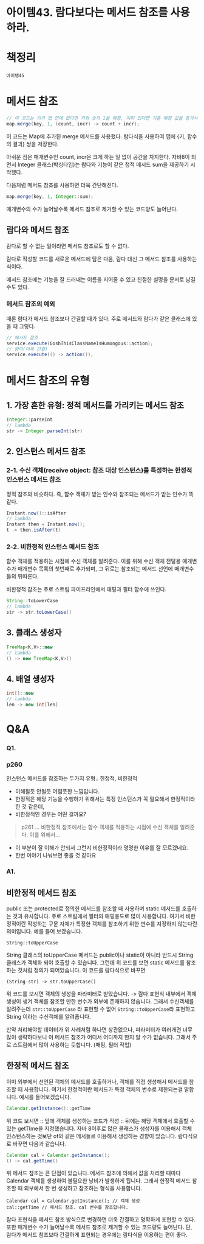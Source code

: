 # 아이템43. 람다보다는 메서드 참조를 사용하라.

# 책정리

```
아이템45
```

# 메서드 참조

```java
// 이 코드는 키가 맵 안에 없다면 키와 숫자 1을 매핑, 이미 있다면 기존 매핑 값을 증가시킨다.
map.merge(key, 1, (count, incr) -> count + incr);
```

이 코드는 Map에 추가된 merge 메서드를 사용했다. 람다식을 사용하여 맵에 {키, 함수의 결과} 쌍을 저장한다.

아쉬운 점은 매개변수인 count, incr은 크게 하는 일 없이 공간을 차지한다. 자바8이 되면서 Integer 클래스(박싱타입)는 람다와 기능이 같은 정적 메서드 sum을 제공하기 시작했다.

다음처럼 메서드 참조를 사용하면 더욱 간단해진다.

```java
map.merge(key, 1, Integer::sum);
```

매개변수의 수가 늘어날수록 메서드 참조로 제거할 수 있는 코드양도 늘어난다.

## 람다와 메서드 참조

람다로 할 수 없는 일이라면 메서드 참조로도 할 수 없다.

람다로 작성할 코드를 새로운 메서드에 담은 다음, 람다 대신 그 메서드 참조를 사용하는 식이다.

메서드 참조에는 기능을 잘 드러내는 이름을 지어줄 수 있고 친절한 설명을 문서로 남길 수도 있다.

### 메서드 참조의 예외

때론 람다가 메서드 참조보다 간결할 때가 있다. 주로 메서드와 람다가 같은 클래스에 있을 때 그렇다.

```java
// 메서드 참조
service.execute(GoshThisClassNameIsHumongous::action);
// 람다(더욱 간결)
service.execute(() -> action());
```

# 메서드 참조의 유형

## 1. 가장 흔한 유형: 정적 메서드를 가리키는 메서드 참조

```java
Integer::parseInt
// lambda
str -> Integer.parseInt(str)
```

## 2. 인스턴스 메서드 참조

### 2-1. 수신 객체(receive object: 참조 대상 인스턴스)를 특정하는 한정적 인스턴스 메서드 참조

정적 참조와 비슷하다. 즉, 함수 객체가 받는 인수와 참조되는 메서드가 받는 인수가 똑같다.

```java
Instant.now()::isAfter
// lambda
Instant then = Instant.now();
t -> then.isAfter(t)
```

### 2-2. 비한정적 인스턴스 메서드 참조

함수 객체를 적용하는 시점에 수신 객체를 알려준다. 이를 위해 수신 객체 전달용 매개변수가 매개변수 목록의 첫번째로 추가되며, 그 뒤로는 참조되는 메서드 선언에 매개변수들의 뒤따른다.

비한정적 참조는 주로 스트림 파이프라인에서 매핑과 필터 함수에 쓰인다.

```java
String::toLowerCase
// lambda
str -> str.toLowerCase()
```

## 3. 클래스 생성자

```java
TreeMap<K,V>::new
// lambda
() -> new TreeMap<K,V>()
```

## 4. 배열 생성자

```java
int[]::new
// lambda
len -> new int[len]
```





# Q&A

### Q1.

### p260
인스턴스 메서드를 참조하는 두가지 유형.. 한정적, 비한정적

- 이해될듯 안될듯 어렴풋한 느낌입니다.
- 한정적은 해당 기능을 수행하기 위해서는 특정 인스턴스가 꼭 필요해서 한정적이라 한 것 같은데,
- 비한정적인 경우는 어떤 걸까요?

> p261
> ... 비한정적 참조에서는 함수 객체를 적용하는 시점에 수신 객체를 알려준다. 이를 위해서...

- 이 부분이 잘 이해가 안되서 그런지 비한정적이라 명명한 이유를 잘 모르겠네요.
- 한번 이야기 나눠보면 좋을 것 같아요



### A1.

## 비한정적 메서드 참조

public 또는 protected로 정의한 메서드를 참조할 때 사용하며 static 메서드를 호출하는 것과 유사합니다. 주로 스트림에서 필터와 매핑용도로 많이 사용합니다.
여기서 비한정적이란 작성하는 구문 자체가 특정한 객체를 참조하기 위한 변수를 지정하지 않는다란 의미입니다. 예를 들어 보겠습니다.

```
String::toUpperCase
```

String 클래스의 toUpperCase 메서드는 public이나 static이 아니라 반드시 String 클래스가 객체화 되야 호출할 수 있습니다. 그런데 위 코드를 보면 static 메서드를 참조하는 것처럼 정의가 되어있습니다. 이 코드를 람다식으로 바꾸면

```
(String str) -> str.toUpperCase()
```

위 코드를 보시면 객체의 생성을 파라미터로 받았습니다. -> 람다 표현식 내부에서 객체 생성이 생겨 객체를 참조할 만한 변수가 외부에 존재하지 않습니다. 그래서 수신객체를 알려주는데 `str::toUpperCase` 라 표현할 수 없어 `String::toUpperCase`라 표현하고 String 이라는 수신객체를 알려줍니다.

만약 처리해야할 데이터가 위 사례처럼 하나면 상관없으나, 파라미터가 여러개면 너무 많이 생략하다보니 이 메서드 참조가 어디서 어디까지 한지 알 수가 없습니다. 그래서 주로 스트림에서 많이 사용하는 듯합니다. (매핑, 필터 작업)

## 한정적 메서드 참조

이미 외부에서 선언된 객체의 메서드를 호출하거나, 객체를 직접 생성해서 메서드를 참조할 때 사용합니다. 여기서 한정적이란 메서드가 특정 객체의 변수로 제한되는걸 말합니다. 예시를 들어보겠습니다.

```java
Calendar.getInstance()::getTime
```

위 코드 보시면 :: 앞에 객체를 생성하는 코드가 작성 :: 뒤에는 해당 객체에서 호출할 수 있는 getTIme을 지정했습니다. 자바 8이후로 많은 클래스가 생성자를 이용해서 객체 인스턴스하는 것보단 of와 같은 메서들르 이용해서 생성하는 경향이 있습니다. 람다식으로 바꾸면 다음과 같습니다.

```java
Calendar cal = Calendar.getInstance();
() -> cal.getTime()
```

위 메서드 참조는 큰 단점이 있습니다. 메서드 참조에 의해서 값을 처리할 때마다 Calendar 객체를 생성하여 불필요한 낭비가 발생하게 됩니다. 그래서 한정적 메서드 참조할 때 외부에서 한 번 생성하고 참조하는 형식을 사용합니다.

```
Calendar cal = Calendar.getInstance(); // 객체 생성
cal::getTime // 메서드 참조. cal 변수를 참조합니다.
```



람다 표현식을 메서드 참조 방식으로 변경하면 더욱 간결하고 명확하게 표현할 수 있다. 또한 매개변수 수가 늘어날수록 메서드 참조로 제거할 수 있는 코드량도 늘어난다.
단, 람다가 메서드 참조보다 간결하게 표현되는 경우에는 람다식을 이용하는 편이 좋다.